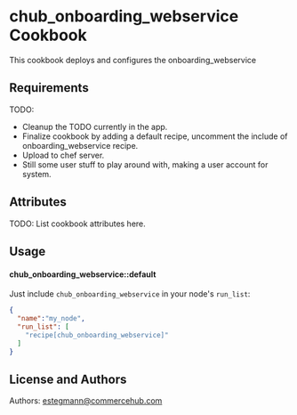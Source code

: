chub_onboarding_webservice Cookbook
========================
This cookbook deploys and configures the onboarding_webservice

Requirements
------------
TODO:  
* Cleanup the TODO currently in the app. 
* Finalize cookbook by adding a default recipe, uncomment the include of onboarding_webservice recipe. 
* Upload to chef server.
* Still some user stuff to play around with, making a user account for system.

Attributes
----------
TODO: List cookbook attributes here.


Usage
-----
#### chub_onboarding_webservice::default

Just include `chub_onboarding_webservice` in your node's `run_list`:

```json
{
  "name":"my_node",
  "run_list": [
    "recipe[chub_onboarding_webservice]"
  ]
}
```

License and Authors
-------------------
Authors: estegmann@commercehub.com
